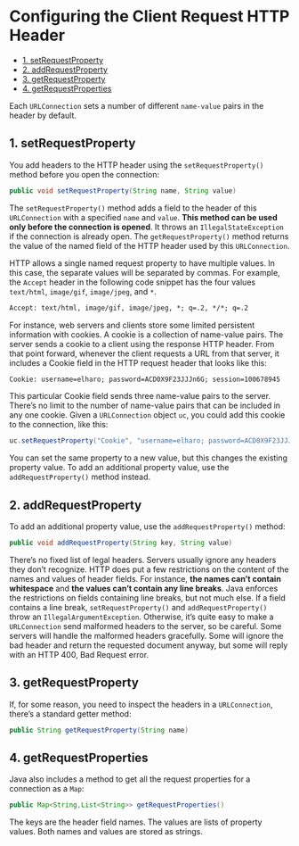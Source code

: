 # Configuring the Client Request HTTP Header

<!-- TOC -->

- [1. setRequestProperty](#1-setrequestproperty)
- [2. addRequestProperty](#2-addrequestproperty)
- [3. getRequestProperty](#3-getrequestproperty)
- [4. getRequestProperties](#4-getrequestproperties)

<!-- /TOC -->

Each `URLConnection` sets a number of different `name-value` pairs in the header by default.

## 1. setRequestProperty

You add headers to the HTTP header using the `setRequestProperty()` method before you open the connection:

```java
public void setRequestProperty(String name, String value)
```

The `setRequestProperty()` method adds a field to the header of this `URLConnection` with a specified `name` and `value`. **This method can be used only before the connection is opened**. It throws an `IllegalStateException` if the connection is already open. The `getRequestProperty()` method returns the value of the named field of the HTTP header used by this `URLConnection`.

HTTP allows a single named request property to have multiple values. In this case, the separate values will be separated by commas. For example, the `Accept` header in the following code snippet has the four values `text/html`, `image/gif`, `image/jpeg`, and `*`.

```txt
Accept: text/html, image/gif, image/jpeg, *; q=.2, */*; q=.2
```

For instance, web servers and clients store some limited persistent information with cookies. A cookie is a collection of name-value pairs. The server sends a cookie to a client using the response HTTP header. From that point forward, whenever the client requests a URL from that server, it includes a Cookie field in the HTTP request header that looks like this:

```txt
Cookie: username=elharo; password=ACD0X9F23JJJn6G; session=100678945
```

This particular Cookie field sends three name-value pairs to the server. There’s no limit to the number of name-value pairs that can be included in any one cookie. Given a `URLConnection` object `uc`, you could add this cookie to the connection, like this:

```java
uc.setRequestProperty("Cookie", "username=elharo; password=ACD0X9F23JJJn6G; session=100678945");
```

You can set the same property to a new value, but this changes the existing property value. To add an additional property value, use the `addRequestProperty()` method instead.

## 2. addRequestProperty

To add an additional property value, use the `addRequestProperty()` method:

```java
public void addRequestProperty(String key, String value)
```

There’s no fixed list of legal headers. Servers usually ignore any headers they don’t recognize. HTTP does put a few restrictions on the content of the names and values of header fields. For instance, **the names can’t contain whitespace** and **the values can’t contain any line breaks**. Java enforces the restrictions on fields containing line breaks, but not much else. If a field contains a line break, `setRequestProperty()` and `addRequestProperty()` throw an `IllegalArgumentException`. Otherwise, it’s quite easy to make a `URLConnection` send malformed headers to the server, so be careful. Some servers will handle the malformed headers gracefully. Some will ignore the bad header and return the requested document anyway, but some will reply with an HTTP 400, Bad Request error.

## 3. getRequestProperty

If, for some reason, you need to inspect the headers in a `URLConnection`, there’s a standard getter method:

```java
public String getRequestProperty(String name)
```

## 4. getRequestProperties

Java also includes a method to get all the request properties for a connection as a `Map`:

```java
public Map<String,List<String>> getRequestProperties()
```

The keys are the header field names. The values are lists of property values. Both names and values are stored as strings.
